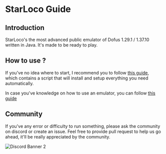 # StarLoco Guide

## Introduction

StarLoco's the most advanced public emulator of Dofus 1.29.1 / 1.37.10 written in Java. It's made to be ready to play.

## How to use ?

If you've no idea where to start, I recommend you to follow [this guide](docs/quickstart.md), which contains a script that will install and setup everything you need automatically.

In case you've knowledge on how to use an emulator, you can follow [this guide](docs/step-by-step.md)

## Community

If you've any error or difficulty to run something, please ask the community on discord or create an issue.
Feel free to provide pull request to help us go ahead, it'll be really appreciated by the community.

![Discord Banner 2](https://discordapp.com/api/guilds/856945561421086730/widget.png?style=banner2)